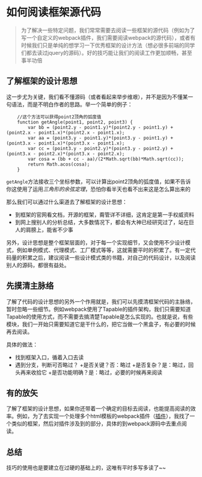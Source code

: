 # 如何阅读框架源代码
> 为了解决一些特定问题，我们常常需要去阅读一些框架的源代码（例如为了写一个自定义的webpack插件，我们需要阅读webpack的源代码），或者有时候我们只是单纯的想学习一下优秀框架的设计方法（想必很多前端的同学们都去读过jquery的源码）。好的技巧能让我们的阅读工作更加顺畅，甚至事半功倍

## 了解框架的设计思想
这一步尤为关键，我们看不懂源码（或者看起来举步维艰），并不是因为不懂某一句语法，而是不明白作者的思路。举一个简单的例子：
```
    //这个方法可以获得point2顶角的弧度值
    function getAngle(point1, point2, point3) {
        var bb = (point2.y - point1.y)*(point2.y - point1.y) + (point2.x - point1.x)*(point2.x - point1.x);
        var aa = (point3.y - point1.y)*(point3.y - point1.y) + (point3.x - point1.x)*(point3.x - point1.x);
        var cc = (point3.y - point2.y)*(point3.y - point2.y) + (point3.x - point2.x)*(point3.x - point2.x);
        var cosa = (bb + cc - aa)/(2*Math.sqrt(bb)*Math.sqrt(cc));
        return Math.acos(cosa);
    }
```
`getAngle`方法接收三个坐标参数，可以计算出point2顶角的弧度值，如果不告诉你这使用了运用*三角形的余弦定理*，恐怕你看半天也看不出来这是怎么算出来的

那么我们可以通过什么渠道去了解框架的设计思想：
- 到框架的官网看文档，开源的框架，甭管详不详细，这肯定是第一手权威资料
- 到网上搜别人的分析总结，大多数情况下，都会有大神已经研究过了，站在巨人的肩膀上，能省不少事

另外，设计思想是整个框架层面的，对于每一个实现细节，又会使用不少设计模式，例如单例模式、代理模式、工厂模式等等，这就需要平时的积累了。有一定代码量的积累之后，建议阅读一些设计模式类的书籍，对自己的代码设计，以及阅读别人的源码，都很有益处。

## 先摸清主脉络
了解了代码的设计思想的另外一个作用就是，我们可以先摸清框架代码的主脉络，暂时忽略一些细节。例如webpack使用了Tapable的插件架构，我们只需要知道Tapable的使用方式，而不需要去搞清楚Tapable是怎么实现的。也就是说，有些模块，我们一开始只需要知道它是干什么的，把它当做一个黑盒子，有必要的时候再去阅读。

具体的做法：
- 找到框架入口，循着入口去读
- 遇到分支，判断可否略过？
    +是否关键？否：略过
    +是否复杂？是：略过，回头再来收拾它
    +是否功能明确？是：略过，必要的时候再来阅读

## 有的放矢
了解了框架的设计思想，如果你还带着一个确定的目标去阅读，也能提高阅读的效率。例如，为了去实现一个处理多个html模板的webpack插件（[插件](../webpack/webpack-plugin.md)），我找了一个类似的框架，然后对插件涉及到的部分，具体的到webpack源码中去重点阅读。

## 总结
技巧的使用也是要建立在过硬的基础上的，这唯有平时多写多读了~~




